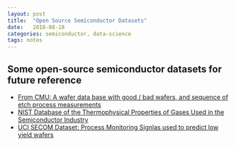 ```yaml
---
layout: post
title:  "Open Source Semiconductor Datasets"
date:   2018-08-18
categories: semiconductor, data-science
tags: notes
---
```

## Some open-source semiconductor datasets for future reference

*  [From CMU: A wafer data base with good / bad wafers, and sequence of etch process measurements](https://www.cs.cmu.edu/~bobski/data/data.html)
 * [NIST Database of the Thermophysical Properties of Gases Used in the Semiconductor Industry](https://catalog.data.gov/dataset/nist-database-of-the-thermophysical-properties-of-gases-used-in-the-semiconductor-industry)
 * [UCI SECOM Dataset: Process Monitoring Signlas used to predict low yield wafers](http://archive.ics.uci.edu/ml/datasets/secom)
